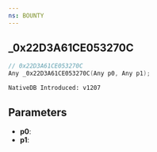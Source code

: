 ```yaml
---
ns: BOUNTY
---
```

## _0x22D3A61CE053270C

```c
// 0x22D3A61CE053270C
Any _0x22D3A61CE053270C(Any p0, Any p1);
```

```
NativeDB Introduced: v1207
```

## Parameters
* **p0**:
* **p1**:
